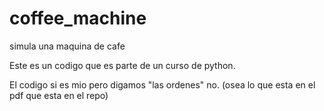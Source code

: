 # coffee_machine
simula una maquina de cafe

Este es un codigo que es parte de un curso de python.

El codigo si es mio pero digamos "las ordenes" no. (osea lo que esta en el pdf que esta en el repo)
